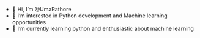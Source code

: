 - 👋 Hi, I’m @UmaRathore
- 👀 I’m interested in Python development and Machine learning opportunities
- 🌱 I’m currently learning python and enthusiastic about machine learning
